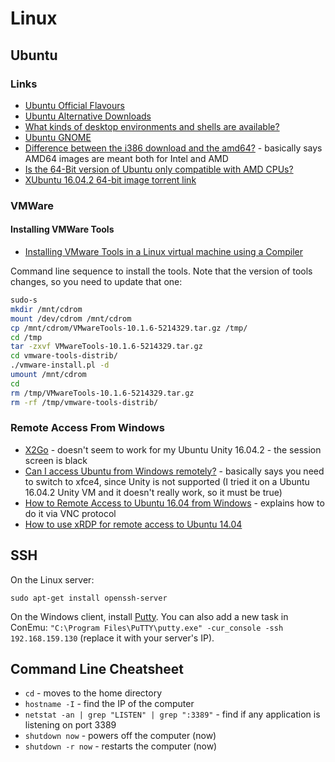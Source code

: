 # Linux

## Ubuntu
### Links
* [Ubuntu Official Flavours](https://wiki.ubuntu.com/XenialXerus/ReleaseNotes#Official_flavours)
* [Ubuntu Alternative Downloads](https://www.ubuntu.com/download/alternative-downloads)
* [What kinds of desktop environments and shells are available?](https://askubuntu.com/questions/65083/what-kinds-of-desktop-environments-and-shells-are-available)
* [Ubuntu GNOME](https://ubuntugnome.org/)
* [Difference between the i386 download and the amd64?](https://askubuntu.com/questions/54296/difference-between-the-i386-download-and-the-amd64) - basically says AMD64 images are meant both for Intel and AMD
* [Is the 64-Bit version of Ubuntu only compatible with AMD CPUs?](https://askubuntu.com/questions/197001/is-the-64-bit-version-of-ubuntu-only-compatible-with-amd-cpus)
* [XUbuntu 16.04.2 64-bit image torrent link](http://torrent.ubuntu.com/xubuntu/releases/xenial/release/desktop/xubuntu-16.04.2-desktop-amd64.iso.torrent)

### VMWare
#### Installing VMWare Tools
* [Installing VMware Tools in a Linux virtual machine using a Compiler](https://kb.vmware.com/selfservice/microsites/search.do?language=en_US&cmd=displayKC&externalId=1018414)

Command line sequence to install the tools. Note that the version of tools changes, so you need to update that one:
```bash
sudo-s
mkdir /mnt/cdrom
mount /dev/cdrom /mnt/cdrom
cp /mnt/cdrom/VMwareTools-10.1.6-5214329.tar.gz /tmp/
cd /tmp
tar -zxvf VMwareTools-10.1.6-5214329.tar.gz 
cd vmware-tools-distrib/
./vmware-install.pl -d
umount /mnt/cdrom
cd
rm /tmp/VMwareTools-10.1.6-5214329.tar.gz 
rm -rf /tmp/vmware-tools-distrib/
```

### Remote Access From Windows
* [X2Go](http://wiki.x2go.org/doku.php/doc:newtox2go) - doesn't seem to work for my Ubuntu Unity 16.04.2 - the session screen is black
* [Can I access Ubuntu from Windows remotely?](https://askubuntu.com/questions/592537/can-i-access-ubuntu-from-windows-remotely) - basically says you need to switch to xfce4, since Unity is not supported (I tried it on a Ubuntu 16.04.2 Unity VM and it doesn't really work, so it must be true)
* [How to Remote Access to Ubuntu 16.04 from Windows](http://ubuntuhandbook.org/index.php/2016/07/remote-access-ubuntu-16-04/) - explains how to do it via VNC protocol
* [How to use xRDP for remote access to Ubuntu 14.04](https://www.tweaking4all.com/software/linux-software/use-xrdp-remote-access-ubuntu-14-04/)

## SSH
On the Linux server:
```
sudo apt-get install openssh-server
```

On the Windows client, install [Putty](https://www.chiark.greenend.org.uk/~sgtatham/putty/latest.html). You can also add a new task in ConEmu: ```"C:\Program Files\PuTTY\putty.exe" -cur_console -ssh 192.168.159.130``` (replace it with your server's IP).

## Command Line Cheatsheet
* ```cd``` - moves to the home directory
* ```hostname -I``` - find the IP of the computer
* ```netstat -an | grep "LISTEN" | grep ":3389"``` - find if any application is listening on port 3389
* ```shutdown now``` - powers off the computer (now)
* ```shutdown -r now``` - restarts the computer (now)
